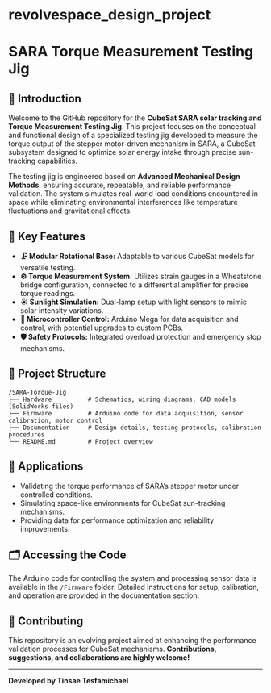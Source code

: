 # revolvespace_design_project
# SARA Torque Measurement Testing Jig

## 📡 Introduction

Welcome to the GitHub repository for the **CubeSat SARA solar tracking and Torque Measurement Testing Jig**. This project focuses on the conceptual and functional design of a specialized testing jig developed to measure the torque output of the stepper motor-driven mechanism in SARA, a CubeSat subsystem designed to optimize solar energy intake through precise sun-tracking capabilities.

The testing jig is engineered based on **Advanced Mechanical Design Methods**, ensuring accurate, repeatable, and reliable performance validation. The system simulates real-world load conditions encountered in space while eliminating environmental interferences like temperature fluctuations and gravitational effects.

## 🔑 Key Features
- **🗜️ Modular Rotational Base:** Adaptable to various CubeSat models for versatile testing.
- **⚙️ Torque Measurement System:** Utilizes strain gauges in a Wheatstone bridge configuration, connected to a differential amplifier for precise torque readings.
- **☀️ Sunlight Simulation:** Dual-lamp setup with light sensors to mimic solar intensity variations.
- **🧠 Microcontroller Control:** Arduino Mega for data acquisition and control, with potential upgrades to custom PCBs.
- **🛡️ Safety Protocols:** Integrated overload protection and emergency stop mechanisms.

## 📁 Project Structure
```
/SARA-Torque-Jig
├── Hardware          # Schematics, wiring diagrams, CAD models (SolidWorks files)
├── Firmware          # Arduino code for data acquisition, sensor calibration, motor control
├── Documentation     # Design details, testing protocols, calibration procedures
└── README.md         # Project overview
```

## 🚀 Applications
- Validating the torque performance of SARA’s stepper motor under controlled conditions.
- Simulating space-like environments for CubeSat sun-tracking mechanisms.
- Providing data for performance optimization and reliability improvements.

## 🗂️ Accessing the Code
The Arduino code for controlling the system and processing sensor data is available in the `/Firmware` folder. Detailed instructions for setup, calibration, and operation are provided in the documentation section.

## 🤝 Contributing
This repository is an evolving project aimed at enhancing the performance validation processes for CubeSat mechanisms. **Contributions, suggestions, and collaborations are highly welcome!**

---

**Developed by Tinsae Tesfamichael**


